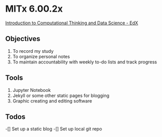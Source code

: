 # MITx 6.00.2x
[Introduction to Computational Thinking and Data Science - EdX](https://www.edx.org/course/introduction-to-computational-thinking-and-data-4)

## Objectives

1. To record my study 
2. To organize personal notes
3. To maintain accountability with weekly to-do lists and track progress

## Tools

1. Jupyter Notebook
2. Jekyll or some other static pages for blogging
3. Graphic creating and editing software

## Todos

-[] Set up a static blog
-[] Set up local git repo
